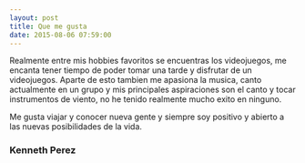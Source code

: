 ```yaml
---
layout: post
title: Que me gusta
date: 2015-08-06 07:59:00
---
```

Realmente entre mis hobbies favoritos se encuentras los videojuegos, me encanta tener tiempo de poder tomar una tarde y disfrutar de un videojuegos.
Aparte de esto tambien me apasiona la musica, canto actualmente en un grupo y mis principales aspiraciones son el canto y tocar instrumentos de viento, no he tenido realmente mucho exito en ninguno.

Me gusta viajar y conocer nueva gente y siempre soy positivo y abierto a las nuevas posibilidades de la vida.



### Kenneth Perez

